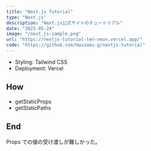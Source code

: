 ```yaml
---
title: "Next.js Tutorial"
type: "Next.js"
description: "Next.js公式サイトのチュートリアル"
date: "2023-05-24"
image: "/next.js-sample.png"
url: "https://nextjs-tutorial-ten-neon.vercel.app/"
code: "https://github.com/Hassaku-g/nextjs-tutorial"
---
```


- Styling: Tailwind CSS
- Deployment: Vercel

## How

- getStaticProps
- getStaticPaths

## End

Props での値の受け渡しが難しかった。
